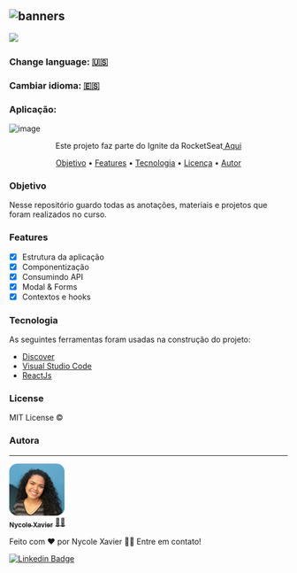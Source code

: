 ![banners](https://user-images.githubusercontent.com/94902491/143678868-63d2cf93-274c-4d1e-86a2-a075b9281a33.png)
----
<img src="https://img.shields.io/static/v1?label=Status&message=complete&color=00800&style=for-the-badge&logo=ghost"/>

### Change language: <a href="https://github.com/nycolexavierr/01-github-explorer/blob/main/READMEeng.md" target="_blank">🇺🇸</a> 

### Cambiar idioma: <a href="https://github.com/nycolexavierr/01-github-explorer/blob/main/READMEsp.md" target="_blank">🇪🇸</a> 

### Aplicação: 
![image](https://user-images.githubusercontent.com/94902491/144485584-9372f940-55ff-4d27-8a26-f16cba4f2a58.png)


<p align="center">Este projeto faz parte do Ignite da RocketSeat<a href="https://www.rocketseat.com.br/ignite" target='_blank'> Aqui </a> </p>

<p align="center">
 <a href="#Objective">Objetivo</a> •
 <a href="#Features">Features</a> • 
 <a href="#Technology">Tecnologia</a> •
 <a href="#License">Licença</a> • 
 <a href="#Author">Autor</a>
</p>

### Objetivo
Nesse repositório guardo todas as anotações, materiais e projetos que foram realizados no curso. 

### Features

- [x] Estrutura da aplicação
- [x] Componentização
- [x] Consumindo API
- [x] Modal & Forms
- [X] Contextos e hooks

### Tecnologia

As seguintes ferramentas foram usadas na construção do projeto:

- [Discover](https://app.rocketseat.com.br/discover)
- [Visual Studio Code](https://code.visualstudio.com/download)
- [ReactJs](https://reactjs.org/docs/getting-started.html)

### License

MIT License ©

### Autora
---

<a href="https://nycole-xavierr.medium.com/">
<img style="border-radius: 15%;" src="assets/eu-em-azul.jpeg" width="100px;" alt=""/>
<br />
<sub><b>Nycole Xavier</b></sub></a> <a href="https://nycole-xavierr.medium.com/" title="Medium">👩‍💻</a>

<p>Feito com ❤️ por Nycole Xavier 👋🏽 Entre em contato!</p>

[![Linkedin Badge](https://img.shields.io/badge/-NycoleXavier-blue?style=flat-square&logo=Linkedin&logoColor=white&link=https://https://www.linkedin.com/in/nycole-xavier-641271202/)](https://www.linkedin.com/in/nycole-xavier-641271202/)
